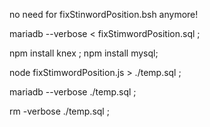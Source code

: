 

no need for fixStinwordPosition.bsh anymore!


mariadb --verbose  <    fixStimwordPosition.sql   ;

npm  install knex ;
npm  install mysql;

node  fixStimwordPosition.js   > ./temp.sql ;

mariadb --verbose  ./temp.sql ;

rm  -verbose   ./temp.sql ;



